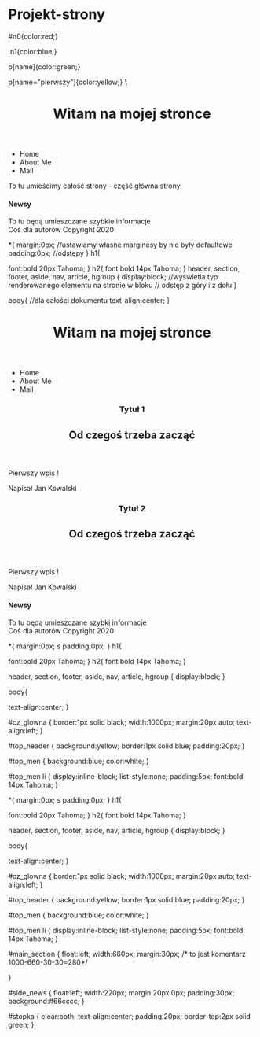 # Projekt-strony
<!doctype html>

<html lang="pl">

<head>
<meta charset="utf-8"/>
<title> M O J A S T R O N A</title>
<link rel="stylesheet" href="main.css">
</head>

<body>


</body>




</html>

#n0{color:red;}

.n1{color:blue;}

p[name]{color:green;}

p[name="pierwszy"]{color:yellow;}
\\<!doctype html>

<html lang="pl">

<head>
<meta charset="utf-8"/>
<title> M O J A S T R O N A</title>
<link rel="stylesheet" href="main.css">
</head>

<body>
<header>
<h1>
Witam na mojej stronce
</h1>
</header>

<nav>
<ul>
<li> Home</li>
<li> About Me</li>
<li> Mail</li>
</ul>
</nav>

<section>
To tu umieścimy całość strony - część główna strony
</section>

<aside>
<h4>
Newsy
</h4>
To tu będą umieszczane szybkie informacje
</aside>

<footer>
Coś dla autorów
Copyright 2020
</footer>

</body>




</html>


*{
margin:0px; //ustawiamy własne marginesy by nie były defaultowe
padding:0px; //odstępy
}
h1{

font:bold 20px Tahoma;
}
h2{
font:bold 14px Tahoma;
}
header, section, footer, aside, nav, article, hgroup
{
display:block; //wyświetla typ renderowanego elementu na stronie w bloku
// odstęp z góry i z dołu
}

body{
//dla całości dokumentu
text-align:center;
}

<!doctype html>

<html lang="pl">

<head>
<meta charset="utf-8"/>
<title> M O J A S T R O N A</title>
<link rel="stylesheet" href="main2.css">
</head>

<body>

<div id="cz_glowna">

<header id="top_header">
<h1>
Witam na mojej stronce
</h1>
</header>

<nav id="top_men">
<ul>
<li> Home</li>
<li> About Me</li>
<li> Mail</li>
</ul>
</nav>

<section id="main section">

<article>
<header>
<hgroup>
<h1>Tytuł 1</h1>
<h2>Od czegoś trzeba zacząć</h2>
</hgroup>
</header>
<p>Pierwszy wpis !</p>
<footer>
<p> Napisał Jan Kowalski </p>
</footer>
</article>

<article>
<header>
<hgroup>
<h1>Tytuł 2</h1>
<h2>Od czegoś trzeba zacząć</h2>
</hgroup>
</header>
<p>Pierwszy wpis !</p>
<footer>
<p> Napisał Jan Kowalski </p>
</footer>
</article>

</section>

<aside id="side_news">
<h4>
Newsy
</h4>
To tu będą umieszczane szybki informacje
</aside>

<footer id="stopka">
Coś dla autorów
Copyright 2020
</footer>

</div>

</body>




</html>

*{
margin:0px; s
padding:0px;
}
h1{

font:bold 20px Tahoma;
}
h2{
font:bold 14px Tahoma;
}

header, section, footer, aside, nav, article, hgroup
{
display:block;
}

body{

text-align:center;
}

#cz_glowna
{
border:1px solid black;
width:1000px;
margin:20px auto;
text-align:left;
}

#top_header
{
background:yellow;
border:1px solid blue;
padding:20px;
}

#top_men
{
background:blue;
color:white;
}

#top_men li
{
display:inline-block;
list-style:none;
padding:5px;
font:bold 14px Tahoma;
}

*{
margin:0px; s
padding:0px;
}
h1{

font:bold 20px Tahoma;
}
h2{
font:bold 14px Tahoma;
}

header, section, footer, aside, nav, article, hgroup
{
display:block;
}

body{

text-align:center;
}

#cz_glowna
{
border:1px solid black;
width:1000px;
margin:20px auto;
text-align:left;
}

#top_header
{
background:yellow;
border:1px solid blue;
padding:20px;
}

#top_men
{
background:blue;
color:white;
}

#top_men li
{
display:inline-block;
list-style:none;
padding:5px;
font:bold 14px Tahoma;
}

#main_section
{
float:left;
width:660px;
margin:30px; /* to jest komentarz 1000-660-30-30=280*/

}

#side_news
{
float:left;
width:220px;
margin:20px 0px;
padding:30px;
background:#66cccc;
}

#stopka
{
clear:both;
text-align:center;
padding:20px;
border-top:2px solid green;
}
